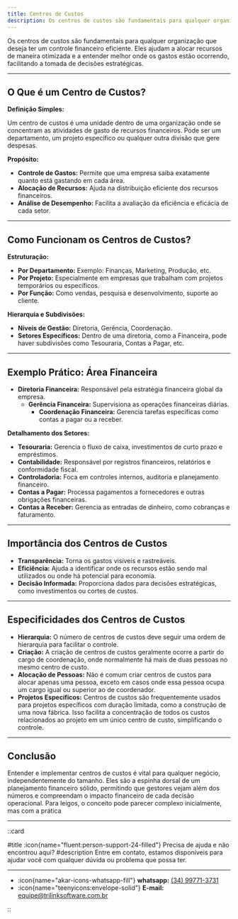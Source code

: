 ```yaml
---
title: Centros de Custos
description: Os centros de custos são fundamentais para qualquer organização que deseja ter um controle financeiro eficiente.
---
```



Os centros de custos são fundamentais para qualquer organização que deseja ter um controle financeiro eficiente. Eles ajudam a alocar recursos de maneira otimizada e a entender melhor onde os gastos estão ocorrendo, facilitando a tomada de decisões estratégicas.

---

## O Que é um Centro de Custos?

**Definição Simples:**

Um centro de custos é uma unidade dentro de uma organização onde se concentram as atividades de gasto de recursos financeiros. Pode ser um departamento, um projeto específico ou qualquer outra divisão que gere despesas.

**Propósito:**

- **Controle de Gastos:** Permite que uma empresa saiba exatamente quanto está gastando em cada área.
- **Alocação de Recursos:** Ajuda na distribuição eficiente dos recursos financeiros.
- **Análise de Desempenho:** Facilita a avaliação da eficiência e eficácia de cada setor.

---

## Como Funcionam os Centros de Custos?

**Estruturação:**

- **Por Departamento:** Exemplo: Finanças, Marketing, Produção, etc.
- **Por Projeto:** Especialmente em empresas que trabalham com projetos temporários ou específicos.
- **Por Função:** Como vendas, pesquisa e desenvolvimento, suporte ao cliente.

**Hierarquia e Subdivisões:**

- **Níveis de Gestão:** Diretoria, Gerência, Coordenação.
- **Setores Específicos:** Dentro de uma diretoria, como a Financeira, pode haver subdivisões como Tesouraria, Contas a Pagar, etc.

---

## Exemplo Prático: Área Financeira

- **Diretoria Financeira:** Responsável pela estratégia financeira global da empresa.
  - **Gerência Financeira:** Supervisiona as operações financeiras diárias.
    - **Coordenação Financeira:** Gerencia tarefas específicas como contas a pagar ou a receber.

**Detalhamento dos Setores:**

- **Tesouraria:** Gerencia o fluxo de caixa, investimentos de curto prazo e empréstimos.
- **Contabilidade:** Responsável por registros financeiros, relatórios e conformidade fiscal.
- **Controladoria:** Foca em controles internos, auditoria e planejamento financeiro.
- **Contas a Pagar:** Processa pagamentos a fornecedores e outras obrigações financeiras.
- **Contas a Receber:** Gerencia as entradas de dinheiro, como cobranças e faturamento.

---

## Importância dos Centros de Custos

- **Transparência:** Torna os gastos visíveis e rastreáveis.
- **Eficiência:** Ajuda a identificar onde os recursos estão sendo mal utilizados ou onde há potencial para economia.
- **Decisão Informada:** Proporciona dados para decisões estratégicas, como investimentos ou cortes de custos.

---

## Especificidades dos Centros de Custos

- **Hierarquia:** O número de centros de custos deve seguir uma ordem de hierarquia para facilitar o controle.
- **Criação:** A criação de centros de custos geralmente ocorre a partir do cargo de coordenação, onde normalmente há mais de duas pessoas no mesmo centro de custo.
- **Alocação de Pessoas:** Não é comum criar centros de custos para alocar apenas uma pessoa, exceto em casos onde essa pessoa ocupa um cargo igual ou superior ao de coordenador.
- **Projetos Específicos:** Centros de custos são frequentemente usados para projetos específicos com duração limitada, como a construção de uma nova fábrica. Isso facilita a concentração de todos os custos relacionados ao projeto em um único centro de custo, simplificando o controle.

---

## Conclusão

Entender e implementar centros de custos é vital para qualquer negócio, independentemente do tamanho. Eles são a espinha dorsal de um planejamento financeiro sólido, permitindo que gestores vejam além dos números e compreendam o impacto financeiro de cada decisão operacional. Para leigos, o conceito pode parecer complexo inicialmente, mas com a prática

---

::card

#title
:icon{name="fluent:person-support-24-filled"} Precisa de ajuda e não encontrou aqui?
#description
Entre em contato, estamos disponíveis para ajudar você com qualquer dúvida ou problema que possa ter.

---

- :icon{name="akar-icons-whatsapp-fill"} **whatsapp:** [(34) 99771-3731](https://wa.me/trilinksoftware)
- :icon{name="teenyicons:envelope-solid"} **E-mail:** [equipe@trilinksoftware.com.br](mailto:equipe@trilinksoftware.com.br)

::
